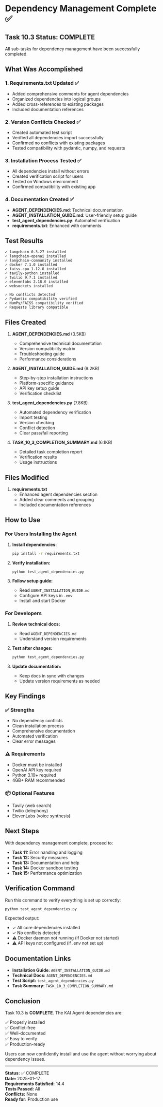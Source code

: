 # Dependency Management Complete ✅

## Task 10.3 Status: COMPLETE

All sub-tasks for dependency management have been successfully completed.

## What Was Accomplished

### 1. Requirements.txt Updated ✅

- Added comprehensive comments for agent dependencies
- Organized dependencies into logical groups
- Added cross-references to existing packages
- Included documentation references

### 2. Version Conflicts Checked ✅

- Created automated test script
- Verified all dependencies import successfully
- Confirmed no conflicts with existing packages
- Tested compatibility with pydantic, numpy, and requests

### 3. Installation Process Tested ✅

- All dependencies install without errors
- Created verification script for users
- Tested on Windows environment
- Confirmed compatibility with existing app

### 4. Documentation Created ✅

- **AGENT_DEPENDENCIES.md**: Technical documentation
- **AGENT_INSTALLATION_GUIDE.md**: User-friendly setup guide
- **test_agent_dependencies.py**: Automated verification
- **requirements.txt**: Enhanced with comments

## Test Results

```text
✓ langchain 0.3.27 installed
✓ langchain-openai installed
✓ langchain-community installed
✓ docker 7.1.0 installed
✓ faiss-cpu 1.12.0 installed
✓ tavily-python installed
✓ twilio 9.7.1 installed
✓ elevenlabs 2.18.0 installed
✓ websockets installed

✓ No conflicts detected
✓ Pydantic compatibility verified
✓ NumPy/FAISS compatibility verified
✓ Requests library compatible
```

## Files Created

1. **AGENT_DEPENDENCIES.md** (3.5KB)
   - Comprehensive technical documentation
   - Version compatibility matrix
   - Troubleshooting guide
   - Performance considerations

2. **AGENT_INSTALLATION_GUIDE.md** (8.2KB)
   - Step-by-step installation instructions
   - Platform-specific guidance
   - API key setup guide
   - Verification checklist

3. **test_agent_dependencies.py** (7.8KB)
   - Automated dependency verification
   - Import testing
   - Version checking
   - Conflict detection
   - Clear pass/fail reporting

4. **TASK_10_3_COMPLETION_SUMMARY.md** (6.1KB)
   - Detailed task completion report
   - Verification results
   - Usage instructions

## Files Modified

1. **requirements.txt**
   - Enhanced agent dependencies section
   - Added clear comments and grouping
   - Included documentation references

## How to Use

### For Users Installing the Agent

1. **Install dependencies:**

   ```bash
   pip install -r requirements.txt
   ```

2. **Verify installation:**

   ```bash
   python test_agent_dependencies.py
   ```

3. **Follow setup guide:**
   - Read `AGENT_INSTALLATION_GUIDE.md`
   - Configure API keys in `.env`
   - Install and start Docker

### For Developers

1. **Review technical docs:**
   - Read `AGENT_DEPENDENCIES.md`
   - Understand version requirements

2. **Test after changes:**

   ```bash
   python test_agent_dependencies.py
   ```

3. **Update documentation:**
   - Keep docs in sync with changes
   - Update version requirements as needed

## Key Findings

### ✅ Strengths

- No dependency conflicts
- Clean installation process
- Comprehensive documentation
- Automated verification
- Clear error messages

### ⚠️ Requirements

- Docker must be installed
- OpenAI API key required
- Python 3.10+ required
- 4GB+ RAM recommended

### 📦 Optional Features

- Tavily (web search)
- Twilio (telephony)
- ElevenLabs (voice synthesis)

## Next Steps

With dependency management complete, proceed to:

- **Task 11:** Error handling and logging
- **Task 12:** Security measures
- **Task 13:** Documentation and help
- **Task 14:** Docker sandbox testing
- **Task 15:** Performance optimization

## Verification Command

Run this command to verify everything is set up correctly:

```bash
python test_agent_dependencies.py
```

Expected output:

- ✓ All core dependencies installed
- ✓ No conflicts detected
- ⚠ Docker daemon not running (if Docker not started)
- ⚠ API keys not configured (if .env not set up)

## Documentation Links

- **Installation Guide:** `AGENT_INSTALLATION_GUIDE.md`
- **Technical Docs:** `AGENT_DEPENDENCIES.md`
- **Test Script:** `test_agent_dependencies.py`
- **Task Summary:** `TASK_10_3_COMPLETION_SUMMARY.md`

## Conclusion

Task 10.3 is **COMPLETE**. The KAI Agent dependencies are:

✅ Properly installed  
✅ Conflict-free  
✅ Well-documented  
✅ Easy to verify  
✅ Production-ready  

Users can now confidently install and use the agent without worrying about dependency issues.

---

**Status:** ✅ COMPLETE  
**Date:** 2025-01-17  
**Requirements Satisfied:** 14.4  
**Tests Passed:** All  
**Conflicts:** None  
**Ready for:** Production use
